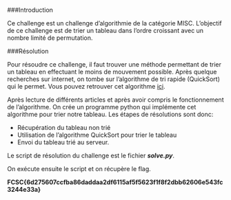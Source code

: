 
###Introduction

Ce challenge est un challenge d’algorithmie de la catégorie MISC. L’objectif de ce challenge est de trier un tableau dans l’ordre croissant avec un nombre limité de permutation.

###Résolution

Pour résoudre ce challenge, il faut trouver une méthode permettant de trier un tableau en effectuant le moins de mouvement possible.
Après quelque recherches sur internet, on tombe sur l’algorithme de tri rapide (QuickSort) qui le permet.
Vous pouvez retrouver cet algorithme [ici](https://www.geeksforgeeks.org/quick-sort/).

Après lecture de différents articles et après avoir compris le fonctionnement de l’algorithme. On crée un programme python qui implémente cet algorithme pour trier notre tableau.
Les étapes de résolutions sont donc:
<ul>
<li>Récupération du tableau non trié</li>
<li>Utilisation de l’algorithme QuickSort pour trier le tableau</li>
<li>Envoi du tableau trié au serveur.</li>
</ul>

Le script de résolution du challenge est le fichier ***solve.py***.

On exécute ensuite le script et on récupère le flag.


**FCSC{6d275607ccfba86daddaa2df6115af5f5623f1f8f2dbb62606e543fc3244e33a}**

